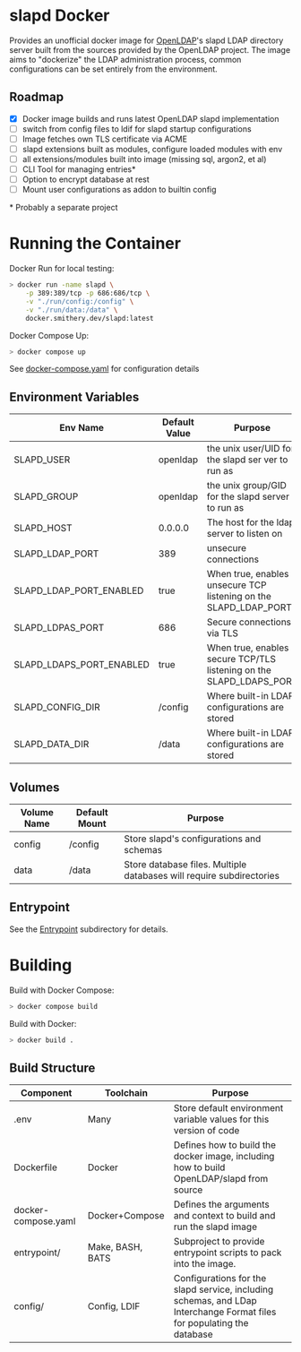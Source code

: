 # slapd Docker

Provides an unofficial docker image for [OpenLDAP](https://www.openldap.org/)'s slapd LDAP directory server built from the sources provided by the OpenLDAP project.  The image aims to "dockerize" the LDAP administration process, common configurations can be set entirely from the environment.

## Roadmap

- [x] Docker image builds and runs latest OpenLDAP slapd implementation
- [ ] switch from config files to ldif for slapd startup configurations
- [ ] Image fetches own TLS certificate via ACME
- [ ] slapd extensions built as modules, configure loaded modules with env
- [ ] all extensions/modules built into image (missing sql, argon2, et al)
- [ ] CLI Tool for managing entries\*
- [ ] Option to encrypt database at rest
- [ ] Mount user configurations as addon to builtin config

\* Probably a separate project

# Running the Container

Docker Run for local testing:
```bash
> docker run -name slapd \
    -p 389:389/tcp -p 686:686/tcp \
    -v "./run/config:/config" \
    -v "./run/data:/data" \
    docker.smithery.dev/slapd:latest
```

Docker Compose Up:
```bash
> docker compose up 
```
See [docker-compose.yaml](./docker-compose.yaml) for configuration details

## Environment Variables

Env Name                 | Default Value | Purpose
-------------------------|---------------|---------------------------------------------------
SLAPD_USER               | openldap  | the unix user/UID for the slapd ser ver to run as
SLAPD_GROUP              | openldap  | the unix group/GID for the slapd server to run as
SLAPD_HOST               | 0.0.0.0   | The host for the ldap server to listen on
SLAPD_LDAP_PORT          | 389       | unsecure connections
SLAPD_LDAP_PORT_ENABLED  | true      | When true, enables unsecure TCP listening on the SLAPD_LDAP_PORT
SLAPD_LDPAS_PORT         | 686       | Secure connections via TLS
SLAPD_LDAPS_PORT_ENABLED | true      | When true, enables secure TCP/TLS listening on the SLAPD_LDAPS_PORT
SLAPD_CONFIG_DIR         | /config   | Where built-in LDAP configurations are stored
SLAPD_DATA_DIR           | /data     | Where built-in LDAP configurations are stored

## Volumes

Volume Name | Default Mount | Purpose
------------|---------------|------------------
config      | /config       | Store slapd's configurations and schemas
data        | /data         | Store database files.  Multiple databases will require subdirectories

## Entrypoint

See the [Entrypoint](./entrypoint/README.md) subdirectory for details.

# Building

Build with Docker Compose:
```bash
> docker compose build
```

Build with Docker:
```bash
> docker build .
```

## Build Structure

Component           | Toolchain        | Purpose
--------------------|------------------|-----------------
.env                | Many             | Store default environment variable values for this version of code
Dockerfile          | Docker           | Defines how to build the docker image, including how to build OpenLDAP/slapd from source
docker-compose.yaml | Docker+Compose   | Defines the arguments and context to build and run the slapd image
entrypoint/         | Make, BASH, BATS | Subproject to provide entrypoint scripts to pack into the image.
config/             | Config, LDIF     | Configurations for the slapd service, including schemas, and LDap Interchange Format files for populating the database